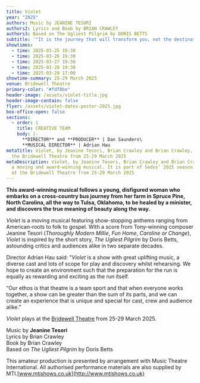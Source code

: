 ```yaml
---
title: Violet
year: "2025"
authors: Music by JEANINE TESORI
authors2: Lyrics and Boob by BRIAN CRAWLEY
authors3: Based on The Ugliest Pilgrim by DORIS BETTS
subtitle: '"It is the journey that will transform you, not the destination"'
showtimes:
  - time: 2025-03-25 19:30
  - time: 2025-03-26 19:30
  - time: 2025-03-27 19:30
  - time: 2025-03-28 19:30
  - time: 2025-03-29 17:00
showtime-summary: 25-29 March 2025
venue: Bridewell Theatre
primary-color: "#fdf8be"
header-image: /assets/violet-title.jpg
header-image-contain: false
flyer: /assets/violet-dates-poster-2025.jpg
box-office-open: false
sections:
  - order: 1
    title: CREATIVE TEAM
    body: |-
      **DIRECTOR** and **PRODUCER** | Dan Saunders\
      **MUSICAL DIRECTOR** | Adrian Hau
metaTitle: Violet, by Jeanine Tesori, Brian Crawley and Brian Crawley, plays at
  the Bridewell Theatre from 25-29 March 2025
metaDescription: Violet, by Jeanine Tesori, Brian Crawley and Brian Crawley, is
  a moving and award-winning musical. It is part of Sedos’ 2025 season and plays
  at the Bridewell Theatre from 25-29 March 2025
---
```

**This award-winning musical follows a young, disfigured woman who embarks on a cross-country bus journey from her farm in Spruce Pine, North Carolina, all the way to Tulsa, Oklahoma, to be healed by a minister, and discovers the true meaning of beauty along the way.**

*Violet* is a moving musical featuring show-stopping anthems ranging from American-roots to folk to gospel. With a score from Tony-winning composer Jeanine Tesori (*Thoroughly Modern Millie*, *Fun Home*, *Caroline or Change*), *Violet* is inspired by the short story, *The Ugliest Pilgrim* by Doris Betts, astounding critics and audiences alike in two separate decades.

Director Adrian Hau said: "*Violet* is a show with great uplifting music, a diverse cast and lots of scope for play and discovery whilst rehearsing. We hope to create an environment such that the preparation for the run is equally as rewarding and exciting as the run itself. 

“Our ethos is that theatre is a team sport and that when everyone works together, a show can be greater than the sum of its parts, and we can create an experience that is unique and special for cast, crew and audience alike.”

*Violet* plays at the [Bridewell Theatre](https://www.sedos.co.uk/venues/bridewell) from 25-29 March 2025.

Music by **Jeanine Tesori**\
Lyrics by Brian Crawley\
Book by Brian Crawley\
Based on *The Ugliest Pilgrim* by Doris Betts

This amateur production is presented by arrangement with Music Theatre International. All authorised performance materials are also supplied by MTI.[www.mtishows.co.uk](http://www.mtishows.co.uk)